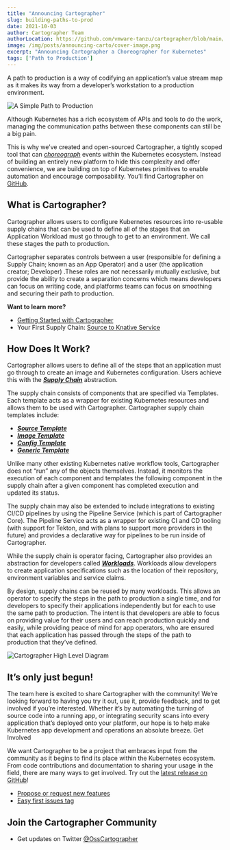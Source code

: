 ```yaml
---
title: "Announcing Cartographer"
slug: building-paths-to-prod
date: 2021-10-03
author: Cartographer Team
authorLocation: https://github.com/vmware-tanzu/cartographer/blob/main/MAINTAINERS.md
image: /img/posts/announcing-carto/cover-image.png
excerpt: "Announcing Cartographer a Choreographer for Kubernetes"
tags: ['Path to Production']
---
```


A path to production is a way of codifying an application’s value stream map as it makes its way from a developer’s workstation to a production environment. 

![A Simple Path to Production](/img/posts/announcing-carto/path-to-prod.png)

Although Kubernetes has a rich ecosystem of APIs and tools to do the work, managing the communication paths between these components can still be a big pain. 

This is why we’ve created and open-sourced Cartographer, a tightly scoped tool that can [_choreograph_](https://tanzu.vmware.com/developer/guides/supply-chain-choreography/) events within the Kubernetes ecosystem. Instead of building an entirely new platform to hide this complexity and offer convenience, we are building on top of Kubernetes primitives to enable automation and encourage composability. You’ll find Cartographer on [GitHub](https://github.com/vmware-tanzu/cartographer).  

## What is Cartographer? 

Cartographer allows users to configure Kubernetes resources into re-usable supply chains that can be used to define all of the stages that an Application Workload must go through to get to an environment. We call these stages the path to production.  

Cartographer separates controls between a user (responsible for defining a Supply Chain; known as an App Operator) and a user (the application creator; Developer) .These roles are not necessarily mutually exclusive, but provide the ability to create a separation concerns which means developers can focus on writing code, and platforms teams can focus on smoothing and securing their path to production. 

**Want to learn more?**

- [Getting Started with Cartographer](https://github.com/vmware-tanzu/cartographer#getting-started) 
- Your First Supply Chain: [Source to Knative Service](https://github.com/vmware-tanzu/cartographer/blob/main/examples/source-to-knative-service/README.md) 

## How Does It Work? 

Cartographer allows users to define all of the steps that an application must go through to create an image and Kubernetes configuration. Users achieve this with the [**_Supply Chain_**](https://cartographer.sh/docs/latest/reference#clustersupplychain) abstraction. 

The supply chain consists of components that are specified via Templates. Each template acts as a wrapper for existing Kubernetes resources and allows them to be used with Cartographer. Cartographer supply chain templates include: 

- [**_Source Template_**](https://cartographer.sh/docs/latest/reference#clustersourcetemplate)
- [**_Image Template_**](https://cartographer.sh/docs/latest/reference#clusterimagetemplate)
- [**_Config Template_**](https://cartographer.sh/docs/latest/reference#clusterconfigtemplate)
- [**_Generic Template_**](https://cartographer.sh/docs/latest/reference#clustertemplate)

Unlike many other existing Kubernetes native workflow tools, Cartographer does not “run” any of the objects themselves. Instead, it monitors the execution of each component and templates the following component in the supply chain after a given component has completed execution and updated its status. 

The supply chain may also be extended to include integrations to existing CI/CD pipelines by using the Pipeline Service (which is part of Cartographer Core). The Pipeline Service acts as a wrapper for existing CI and CD tooling (with support for Tekton, and with plans to support more providers in the future) and provides a declarative way for pipelines to be run inside of Cartographer. 

While the supply chain is operator facing, Cartographer also provides an abstraction for developers called [**_Workloads_**](https://cartographer.sh/docs/latest/reference#workload). Workloads allow developers to create application specifications such as the location of their repository, environment variables and service claims. 

By design, supply chains can be reused by many workloads. This allows an operator to specify the steps in the path to production a single time, and for developers to specify their applications independently but for each to use the same path to production. The intent is that developers are able to focus on providing value for their users and can reach production quickly and easily, while providing peace of mind for app operators, who are ensured that each application has passed through the steps of the path to production that they’ve defined.

![Cartographer High Level Diagram](/img/posts/announcing-carto/ownership-flow.png)

## It’s only just begun! 

The team here is excited to share Cartographer with the community! We’re looking forward to having you try it out, use it, provide feedback, and to get involved if you’re interested. Whether it’s by automating the turning of source code into a running app, or integrating security scans into every application that’s deployed onto your platform, our hope is to help make Kubernetes app development and operations an absolute breeze. Get Involved 

We want Cartographer to be a project that embraces input from the community as it begins to find its place within the Kubernetes ecosystem. From code contributions and documentation to sharing your usage in the field, there are many ways to get involved. Try out the [latest release on GitHub](https://github.com/vmware-tanzu/cartographer/releases)! 

- [Propose or request new features](https://github.com/vmware-tanzu/cartographer/blob/main/rfc/README.md) 
- [Easy first issues tag](https://github.com/vmware-tanzu/cartographer/labels/good%20first%20issue)

## Join the Cartographer Community 

- Get updates on Twitter [@OssCartographer](https://twitter.com/OssCartographer)